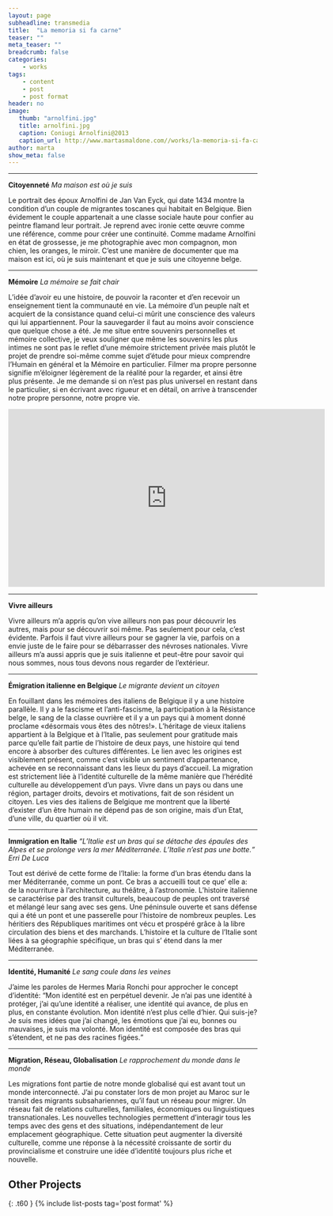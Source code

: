 ```yaml
---
layout: page
subheadline: transmedia
title:  "La memoria si fa carne"
teaser: ""
meta_teaser: ""
breadcrumb: false
categories:
    - works
tags:
    - content
    - post
    - post format
header: no
image:
   thumb: "arnolfini.jpg"
   title: arnolfini.jpg
   caption: Coniugi Arnolfini@2013
   caption_url: http://www.martasmaldone.com//works/la-memoria-si-fa-carne/
author: marta
show_meta: false
---
```



---
<strong>Citoyenneté</strong> <i>Ma maison est où je suis</i>


Le portrait des époux Arnolfini de Jan Van Eyck, qui date 1434 montre la condition d’un couple de migrantes toscanes qui habitait en Belgique.
Bien évidement le couple appartenait a une classe sociale haute pour confier au peintre flamand leur portrait.
Je reprend avec ironie cette œuvre comme une référence, comme pour créer une continuité.
Comme madame Arnolfini en état de grossesse, je me photographie avec mon compagnon, mon chien, les oranges, le miroir.
C’est une manière de documenter que ma maison est ici, où je suis maintenant et que je suis une citoyenne belge.

<hr>


<strong>Mémoire</strong> <i>La mémoire se fait chair</i>


L’idée d’avoir eu une histoire, de pouvoir la raconter et d’en recevoir un enseignement tient la communauté en vie. La mémoire d’un peuple naît et acquiert de la consistance quand celui-ci mûrit une conscience des valeurs qui lui appartiennent. Pour la sauvegarder il faut au moins avoir conscience que quelque chose a été.
Je me situe entre souvenirs personnelles et mémoire collective, je veux souligner que même les souvenirs les plus intimes ne sont pas le reflet d’une mémoire strictement privée mais plutôt le projet de prendre soi-même comme sujet d’étude pour mieux comprendre l’Humain en général et la Mémoire en particulier.
Filmer ma propre personne signifie m’éloigner légèrement de la réalité pour la regarder, et ainsi être plus présente. Je me demande si on n’est pas plus universel en restant dans le particulier, si en écrivant avec rigueur et en détail, on arrive à transcender notre propre personne, notre propre vie.



<iframe src="https://player.vimeo.com/video/93275523?color=26c68b&portrait=0" width="640" height="360" frameborder="0" webkitallowfullscreen mozallowfullscreen allowfullscreen></iframe>


<hr>


<strong>Vivre ailleurs</strong>


Vivre ailleurs m’a appris qu’on vive ailleurs non pas pour découvrir les autres, mais pour se découvrir soi même. Pas seulement pour cela, c’est évidente. Parfois il faut vivre ailleurs pour se gagner la vie, parfois on a envie juste de le faire pour se débarrasser des névroses nationales. Vivre ailleurs m’a aussi appris que je suis italienne et peut-être pour savoir qui nous sommes, nous tous devons nous regarder de l’extérieur.


<hr>

<strong>Émigration italienne en Belgique</strong> <i>Le migrante devient un citoyen</i>


En fouillant dans les mémoires des italiens de Belgique il y a une histoire parallèle. Il y a le fascisme et l’anti-fascisme, la participation à la Résistance belge, le sang de la classe ouvrière et il y a un pays qui à moment donné proclame «désormais vous êtes des nôtres!». L’héritage de vieux italiens appartient à la Belgique et à l’Italie, pas seulement pour gratitude mais parce qu’elle fait partie de l’histoire de deux pays, une histoire qui tend encore à absorber des cultures différentes. Le lien avec les origines est visiblement présent, comme c’est visible un sentiment d’appartenance, achevée en se reconnaissant dans les lieux du pays d’accueil. La migration est strictement liée à l’identité culturelle de la même manière que l’hérédité culturelle au développement d’un pays. Vivre dans un pays ou dans une région, partager droits, devoirs et motivations, fait de son résident un citoyen. Les vies des italiens de Belgique me montrent que la liberté d’exister d’un être humain ne dépend pas de son origine, mais d’un Etat, d’une ville, du quartier où il vit.


<hr>

<strong>Immigration en Italie</strong>  <i><q>L’Italie est un bras qui se détache des épaules des Alpes et se prolonge vers la mer Méditerranée. L’Italie n’est pas une botte.</q> Erri De Luca</i>


Tout est dérivé de cette forme de l’Italie: la forme d’un bras étendu dans la mer Méditerranée, comme un pont. Ce bras a accueilli tout ce que’ elle a: de la nourriture à l’architecture, au théâtre, à l’astronomie. L’histoire italienne se caractérise par des transit culturels, beaucoup de peuples ont traversé et mélangé leur sang avec ses gens. Une péninsule ouverte et sans défense qui a été un pont et une passerelle pour l’histoire de nombreux peuples. Les héritiers des Républiques maritimes ont vécu et prospéré grâce à la libre circulation des biens et des marchands. L’histoire et la culture de l’Italie sont liées à sa géographie spécifique, un bras
qui s’ étend dans la mer Méditerranée.

<hr>


<strong>Identité, Humanité</strong>  <i>Le sang coule dans les veines</i>


J’aime les paroles de Hermes Maria Ronchi pour approcher le concept d’identité: <q>Mon identité est en perpétuel devenir. Je n’ai pas une identité à protéger, j’ai qu’une identité a réaliser, une identité qui avance, de plus en plus, en constante évolution. Mon identité n’est plus celle d’hier. Qui suis-je? Je suis mes idées que j’ai changé, les émotions que j’ai eu, bonnes ou mauvaises, je suis ma volonté. Mon identité est composée des bras qui s’étendent, et ne pas des racines figées.</q>

<hr>


<strong>Migration, Réseau, Globalisation</strong> <i>Le rapprochement du monde dans le monde</i>


Les migrations font partie de notre monde globalisé qui est avant tout un monde interconnecté. J’ai pu constater lors de mon projet au Maroc sur le transit des migrants subsahariennes, qu’il faut un réseau pour migrer. Un réseau fait de relations culturelles, familiales, économiques ou linguistiques transnationales.
Les nouvelles technologies permettent d’interagir tous les temps avec des gens et des situations, indépendantement de leur emplacement géographique. Cette situation peut augmenter la diversité culturelle, comme une réponse à la nécessité croissante de sortir du provincialisme et construire une idée d’identité toujours plus riche et nouvelle.









## Other Projects
{: .t60 }
{% include list-posts tag='post format' %}

